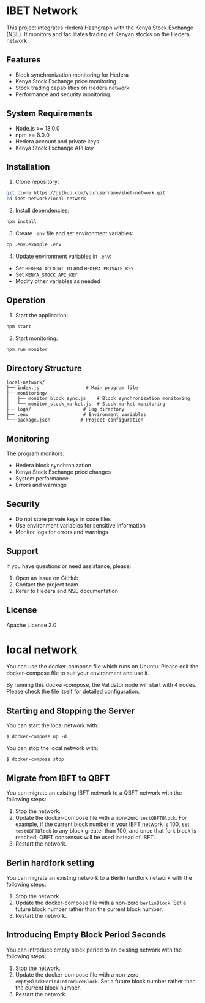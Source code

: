 # IBET Network

This project integrates Hedera Hashgraph with the Kenya Stock Exchange (NSE). It monitors and facilitates trading of Kenyan stocks on the Hedera network.

## Features

- Block synchronization monitoring for Hedera
- Kenya Stock Exchange price monitoring
- Stock trading capabilities on Hedera network
- Performance and security monitoring

## System Requirements

- Node.js >= 18.0.0
- npm >= 8.0.0
- Hedera account and private keys
- Kenya Stock Exchange API key

## Installation

1. Clone repository:
```bash
git clone https://github.com/yourusername/ibet-network.git
cd ibet-network/local-network
```

2. Install dependencies:
```bash
npm install
```

3. Create `.env` file and set environment variables:
```bash
cp .env.example .env
```

4. Update environment variables in `.env`:
- Set `HEDERA_ACCOUNT_ID` and `HEDERA_PRIVATE_KEY`
- Set `KENYA_STOCK_API_KEY`
- Modify other variables as needed

## Operation

1. Start the application:
```bash
npm start
```

2. Start monitoring:
```bash
npm run monitor
```

## Directory Structure

```
local-network/
├── index.js                 # Main program file
├── monitoring/             
│   ├── monitor_block_sync.js    # Block synchronization monitoring
│   └── monitor_stock_market.js  # Stock market monitoring
├── logs/                   # Log directory
├── .env                    # Environment variables
└── package.json           # Project configuration
```

## Monitoring

The program monitors:
- Hedera block synchronization
- Kenya Stock Exchange price changes
- System performance
- Errors and warnings

## Security

- Do not store private keys in code files
- Use environment variables for sensitive information
- Monitor logs for errors and warnings

## Support

If you have questions or need assistance, please:
1. Open an issue on GitHub
2. Contact the project team
3. Refer to Hedera and NSE documentation

## License

Apache License 2.0

# local network

You can use the docker-compose file which runs on Ubuntu.
Please edit the docker-compose file to suit your environment and use it.

By running this docker-compose, the Validator node will start with 4 nodes. 
Please check the file itself for detailed configuration.

## Starting and Stopping the Server
You can start the local network with:
```
$ docker-compose up -d
```

You can stop the local network with:
```
$ docker-compose stop
```

## Migrate from IBFT to QBFT
You can migrate an existing IBFT network to a QBFT network with the following steps:

1. Stop the network.
2. Update the docker-compose file with a non-zero `testQBFTBlock`.
 For example, if the current block number in your IBFT network is 100, set `testQBFTBlock` to any block greater than 100, and once that fork block is reached, QBFT consensus will be used instead of IBFT.
3. Restart the network.

## Berlin hardfork setting
You can migrate an existing network to a Berlin hardfork network with the following steps:

1. Stop the network.
2. Update the docker-compose file with a non-zero `berlinBlock`.
 Set a future block number rather than the current block number.
3. Restart the network.

## Introducing Empty Block Period Seconds
You can introduce empty block period to an existing network with the following steps:

1. Stop the network.
2. Update the docker-compose file with a non-zero `emptyBlockPeriodIntroduceBlock`.
 Set a future block number rather than the current block number.
3. Restart the network.
